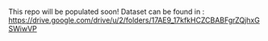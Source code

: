 This repo will be populated soon!
Dataset can be found in :
https://drive.google.com/drive/u/2/folders/17AE9_17kfkHCZCBABFgrZQjhxGSWiwVP
